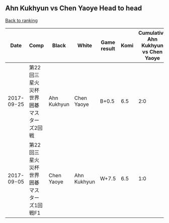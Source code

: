 ## Ahn Kukhyun vs Chen Yaoye Head to head

[Back to ranking](../../index.md)




| **Date** | **Comp** | **Black** | **White** | **Game result** | **Komi** | **Cumulative Ahn Kukhyun vs Chen Yaoye** | **Ahn Kukhyun streak** | **Chen Yaoye streak** | 
| --- | --- | --- | --- | --- | --- | --- | --- | --- |
| 2017-09-25 | 第22回三星火災杯世界囲碁マスターズ2回戦 | Ahn Kukhyun | Chen Yaoye | B+0.5 | 6.5 | 2:0 | 2 | 0 | 
| 2017-09-05 | 第22回三星火災杯世界囲碁マスターズ1回戦F1 | Chen Yaoye | Ahn Kukhyun | W+7.5 | 6.5 | 1:0 | 1 | 0 |




